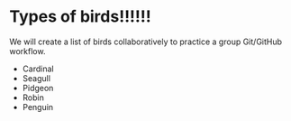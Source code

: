 # Types of birds!!!!!!
We will create a list of birds collaboratively to practice a group Git/GitHub workflow.

* Cardinal
* Seagull
* Pidgeon
* Robin
* Penguin